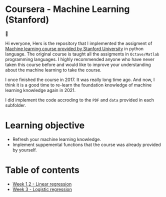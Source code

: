 # Coursera - Machine Learning (Stanford)

:wave: 

Hi everyone, Hers is the repository that I implemented the assigment of [Machine learning course provided by Stanford University](https://www.coursera.org/learn/machine-learning/home/welcome) in python language.
The original course is taught all the assigments in `Octave/Matlab` programming languages. I highly recommended anyone who have never taken this course before and would like to improve your understanding about the machine learning to take the course.

I once finished the course in 2017. It was really long time ago.
And now, I think it is a good time to re-learn the foundation knowledge of machine learning knowledge again in 2021.

I did implement the code accroding to the `PDF` and `data` provided in each subfolder.

# Learning objective
- Refresh your machine learning knowledge.
- Implement suppemental functions that the course was already provided by yourself.

# Table of contents

- [Week 1,2 - Linear regression](https://github.com/Pathairush/machine_learning_stanford/tree/main/01_linear_regression)
- [Week 3 - Logistic regression](https://github.com/Pathairush/machine_learning_stanford/tree/main/02_logistic_regression)